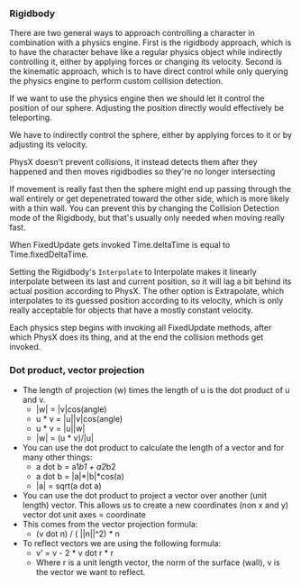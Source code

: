 ### Rigidbody

There are two general ways to approach controlling a character in combination with a physics engine. First is the rigidbody approach, which is to have the character behave like a regular physics object while indirectly controlling it, either by applying forces or changing its velocity. Second is the kinematic approach, which is to have direct control while only querying the physics engine to perform custom collision detection.

If we want to use the physics engine then we should let it control the position of our sphere. Adjusting the position directly would effectively be teleporting.

We have to indirectly control the sphere, either by applying forces to it or by adjusting its velocity.

PhysX doesn't prevent collisions, it instead detects them after they happened and then moves rigidbodies so they're no longer intersecting

If movement is really fast then the sphere might end up passing through the wall entirely or get depenetrated toward the other side, which is more likely with a thin wall. You can prevent this by changing the Collision Detection mode of the Rigidbody, but that's usually only needed when moving really fast.

When FixedUpdate gets invoked Time.deltaTime is equal to Time.fixedDeltaTime.

Setting the Rigidbody's `Interpolate` to Interpolate makes it linearly interpolate between its last and current position, so it will lag a bit behind its actual position according to PhysX. The other option is Extrapolate, which interpolates to its guessed position according to its velocity, which is only really acceptable for objects that have a mostly constant velocity.

Each physics step begins with invoking all FixedUpdate methods, after which PhysX does its thing, and at the end the collision methods get invoked.

### Dot product, vector projection

- The length of projection (w) times the length of u is the dot product of u and v.
    - |w| = |v|cos(angle)
    - u * v = |u||v|cos(angle)
    - u * v = |u||w|
    - |w| = (u * v)/|u|
- You can use the dot product to calculate the length of a vector and for many other things:
    - a dot b = a1*b1 + a2*b2
    - a dot b = |a|*|b|*cos(a)
    - |a| = sqrt(a dot a)
- You can use the dot product to project a vector over another (unit length) vector. This allows us to create a new coordinates (non x and y) 
vector dot unit axes = coordinate
- This comes from the vector projection formula:
    - (v dot n) / ( ||n||^2) * n
- To reflect vectors we are using the following formula:
    - v’ = v - 2 * v dot r * r
    - Where r is a unit length vector, the norm of the surface (wall), v is the vector we want to reflect. 
